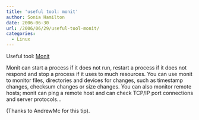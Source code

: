 ```yaml
---
title: 'useful tool: monit'
author: Sonia Hamilton
date: 2006-06-30
url: /2006/06/29/useful-tool-monit/
categories:
  - Linux
---
```

Useful tool: [Monit][1]

Monit can start a process if it does not run, restart a process if it does not respond and stop a process if it uses to much resources. You can use monit to monitor files, directories and devices for changes, such as timestamp changes, checksum changes or size changes. You can also monitor remote hosts; monit can ping a remote host and can check TCP/IP port connections and server protocols&#8230; 

(Thanks to AndrewMc for this tip).

 [1]: http://www.tildeslash.com/monit/
